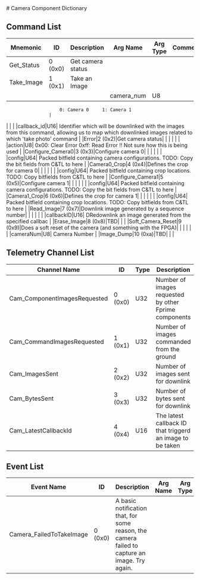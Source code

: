 <title>Camera Component Dictionary</title>
# Camera Component Dictionary


## Command List

|Mnemonic|ID|Description|Arg Name|Arg Type|Comment
|---|---|---|---|---|---|
|Get_Status|0 (0x0)|Get camera status| | |
|Take_Image|1 (0x1)|Take an Image| | |
| | | |camera_num|U8|
                        0: Camera 0     1: Camera 1
                    |
| | | |callback_id|U16|
                        Identifier which will be downlinked with the images from this command, allowing us to map which downlinked images related to which 'take photo' command
                    |
|Error|2 (0x2)|Get camera status| | |
| | | |action|U8|
                        0x00: Clear Error     0xff: Read Error  !! Not sure how this is being used
                    |
|Configure_Camera0|3 (0x3)|Configure camera 0| | |
| | | |config|U64|
                        Packed bitfield containing camera configurations. TODO: Copy the bit fields from C&TL to here
                    |
|Camera0_Crop|4 (0x4)|Defines the crop for camera 0| | |
| | | |config|U64|
                        Packed bitfield containing crop locations. TODO: Copy bitfields from C&TL to here
                    |
|Configure_Camera1|5 (0x5)|Configure camera 1| | |
| | | |config|U64|
                        Packed bitfield containing camera configurations. TODO: Copy the bit fields from C&TL to here
                    |
|Camera1_Crop|6 (0x6)|Defines the crop for camera 1| | |
| | | |config|U64|
                        Packed bitfield containing crop locations. TODO: Copy bitfields from C&TL to here
                    |
|Read_Image|7 (0x7)|Downlink image generated by a sequence number| | |
| | | |callbackID|U16|
                        DRedownlink an image generated from the specified callbac
                    |
|Erase_Image|8 (0x8)|TBD| | |
|Soft_Camera_Reset|9 (0x9)|Does a soft reset of the camera (and something with the FPGA)| | |
| | | |cameraNum|U8|
                        Camera Number
                    |
|Image_Dump|10 (0xa)|TBD| | |

## Telemetry Channel List

|Channel Name|ID|Type|Description|
|---|---|---|---|
|Cam_ComponentImagesRequested|0 (0x0)|U32|Number of images requested by other Fprime components|
|Cam_CommandImagesRequested|1 (0x1)|U32|Number of images commanded from the ground|
|Cam_ImagesSent|2 (0x2)|U32|Number of images sent for downlink|
|Cam_BytesSent|3 (0x3)|U32|Number of bytes sent for downlink|
|Cam_LatestCallbackId|4 (0x4)|U16|The latest callback ID that triggerd an image to be taken|

## Event List

|Event Name|ID|Description|Arg Name|Arg Type|Arg Size|Description
|---|---|---|---|---|---|---|
|Camera_FailedToTakeImage|0 (0x0)|A basic notification that, for some reason, the camera failed to capture an image. Try again.| | | | |
